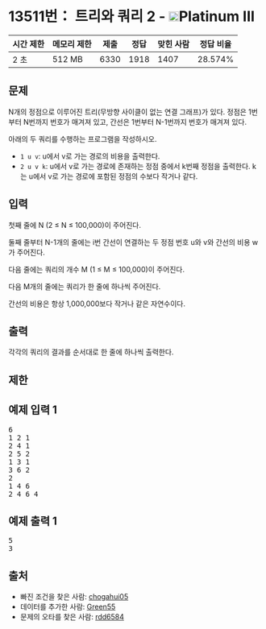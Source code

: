 # 13511번： 트리와 쿼리 2 - <img src="https://static.solved.ac/tier_small/18.svg" style="height:20px" />Platinum III


| 시간 제한 | 메모리 제한 | 제출 | 정답 | 맞힌 사람 | 정답 비율 |
| --- | --- | --- | --- | --- | --- |
| 2 초 | 512 MB | 6330 | 1918 | 1407 | 28.574% |


## 문제


N개의 정점으로 이루어진 트리(무방향 사이클이 없는 연결 그래프)가 있다. 정점은 1번부터 N번까지 번호가 매겨져 있고, 간선은 1번부터 N-1번까지 번호가 매겨져 있다.

아래의 두 쿼리를 수행하는 프로그램을 작성하시오.

- <code>1 u v</code>: u에서 v로 가는 경로의 비용을 출력한다.
- <code>2 u v k</code>: u에서 v로 가는 경로에 존재하는 정점 중에서 k번째 정점을 출력한다. k는 u에서 v로 가는 경로에 포함된 정점의 수보다 작거나 같다.




## 입력


첫째 줄에 N (2 ≤ N ≤ 100,000)이 주어진다.

둘째 줄부터 N-1개의 줄에는 i번 간선이 연결하는 두 정점 번호 u와 v와 간선의 비용 w가 주어진다.

다음 줄에는 쿼리의 개수 M (1 ≤ M ≤ 100,000)이 주어진다.

다음 M개의 줄에는 쿼리가 한 줄에 하나씩 주어진다.

간선의 비용은 항상 1,000,000보다 작거나 같은 자연수이다.




## 출력


각각의 쿼리의 결과를 순서대로 한 줄에 하나씩 출력한다.




## 제한




## 예제 입력 1


<pre>6
1 2 1
2 4 1
2 5 2
1 3 1
3 6 2
2
1 4 6
2 4 6 4
</pre>


## 예제 출력 1


<pre>5
3
</pre>






## 출처


- 빠진 조건을 찾은 사람: [chogahui05](/user/chogahui05)
- 데이터를 추가한 사람: [Green55](/user/Green55)
- 문제의 오타를 찾은 사람: [rdd6584](/user/rdd6584)





